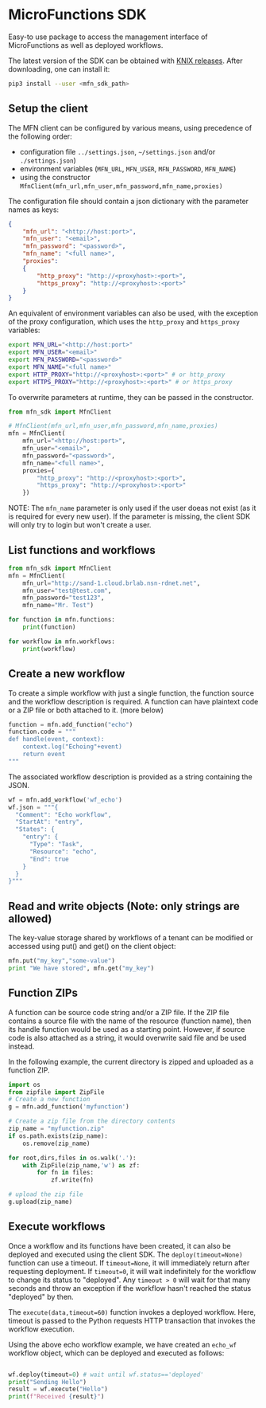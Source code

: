 <!--
   Copyright 2020 The KNIX Authors

   Licensed under the Apache License, Version 2.0 (the "License");
   you may not use this file except in compliance with the License.
   You may obtain a copy of the License at

       http://www.apache.org/licenses/LICENSE-2.0

   Unless required by applicable law or agreed to in writing, software
   distributed under the License is distributed on an "AS IS" BASIS,
   WITHOUT WARRANTIES OR CONDITIONS OF ANY KIND, either express or implied.
   See the License for the specific language governing permissions and
   limitations under the License.
-->
# MicroFunctions SDK

Easy-to use package to access the management interface of MicroFunctions as well as
deployed workflows.

The latest version of the SDK can be obtained with [KNIX releases](https://github.com/knix-microfunctions/knix/releases/).
After downloading, one can install it:
``` sh
pip3 install --user <mfn_sdk_path>
```

## Setup the client

The MFN client can be configured by various means, using precedence of the following order:
* configuration file `../settings.json`, `~/settings.json` and/or `./settings.json`)
* environment variables (`MFN_URL`, `MFN_USER`, `MFN_PASSWORD`, `MFN_NAME`)
* using the constructor `MfnClient(mfn_url,mfn_user,mfn_password,mfn_name,proxies)`

The configuration file should contain a json dictionary with the parameter names as keys:

``` json
{
    "mfn_url": "<http://host:port>",
    "mfn_user": "<email>",
    "mfn_password": "<password>",
    "mfn_name": "<full name>",
    "proxies":
    {
        "http_proxy": "http://<proxyhost>:<port>",
        "https_proxy": "http://<proxyhost>:<port>"
    }
}
```

An equivalent of environment variables can also be used, with the exception of the proxy configuration, which uses the `http_proxy` and `https_proxy` variables:
``` sh
export MFN_URL="<http://host:port>"
export MFN_USER="<email>"
export MFN_PASSWORD="<password>"
export MFN_NAME="<full name>"
export HTTP_PROXY="http://<proxyhost>:<port>" # or http_proxy
export HTTPS_PROXY="http://<proxyhost>:<port>" # or https_proxy
```

To overwrite parameters at runtime, they can be passed in the constructor.
``` py
from mfn_sdk import MfnClient

# MfnClient(mfn_url,mfn_user,mfn_password,mfn_name,proxies)
mfn = MfnClient(
    mfn_url="<http://host:port>",
    mfn_user="<email>",
    mfn_password="<password>",
    mfn_name="<full name>",
    proxies={
        "http_proxy": "http://<proxyhost>:<port>",
        "https_proxy": "http://<proxyhost>:<port>"
    })
```

NOTE: The `mfn_name` parameter is only used if the user doeas not exist (as it is required for every new user). If the parameter is missing, the client SDK will only try to login but won't create a user.

## List functions and workflows

``` py
from mfn_sdk import MfnClient
mfn = MfnClient(
    mfn_url="http://sand-1.cloud.brlab.nsn-rdnet.net",
    mfn_user="test@test.com",
    mfn_password="test123",
    mfn_name="Mr. Test")

for function in mfn.functions:
    print(function)

for workflow in mfn.workflows:
    print(workflow)
```

## Create a new workflow

To create a simple workflow with just a single function, the function source and the workflow description is required.
A function can have plaintext code or a ZIP file or both attached to it. (more below)

``` py
function = mfn.add_function("echo")
function.code = """
def handle(event, context):
    context.log("Echoing"+event)
    return event
"""
```

The associated workflow description is provided as a string containing the JSON.

``` py
wf = mfn.add_workflow('wf_echo')
wf.json = """{
  "Comment": "Echo workflow",
  "StartAt": "entry",
  "States": {
    "entry": {
      "Type": "Task",
      "Resource": "echo",
      "End": true
    }
  }
}"""
```

## Read and write objects (Note: only strings are allowed)

The key-value storage shared by workflows of a tenant can be modified or accessed using put() and get() on the client object:

```py
mfn.put("my_key","some-value")
print "We have stored", mfn.get("my_key")
```

## Function ZIPs

A function can be source code string and/or a ZIP file. If the ZIP file contains a source file with the name of the resource (function name), then its handle function would be used as a starting point.
However, if source code is also attached as a string, it would overwrite said file and be used instead.

In the following example, the current directory is zipped and uploaded as a function ZIP.

``` py
import os
from zipfile import ZipFile
# Create a new function
g = mfn.add_function('myfunction')

# Create a zip file from the directory contents
zip_name = "myfunction.zip"
if os.path.exists(zip_name):
    os.remove(zip_name)

for root,dirs,files in os.walk('.'):
    with ZipFile(zip_name,'w') as zf:
        for fn in files:
            zf.write(fn)

# upload the zip file
g.upload(zip_name)
```

## Execute workflows

Once a workflow and its functions have been created, it can also be deployed and executed using the client SDK.
The `deploy(timeout=None)` function can use a timeout. If `timeout=None`, it will immediately return after requesting deployment. If `timeout=0`, it will wait indefinitely for the workflow to change its status to "deployed". Any `timeout > 0` will wait for that many seconds and throw an exception if the workflow hasn't reached the status "deployed" by then.

The `execute(data,timeout=60)` function invokes a deployed workflow. Here, timeout is passed to the Python requests HTTP transaction that invokes the workflow execution.

Using the above echo workflow example, we have created an `echo_wf` workflow object, which can be deployed and executed as follows:
``` py

wf.deploy(timeout=0) # wait until wf.status=='deployed'
print("Sending Hello")
result = wf.execute("Hello")
print(f"Received {result}")

```
